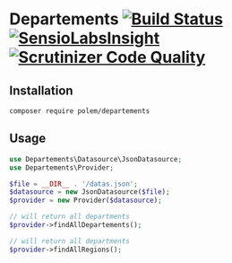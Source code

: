 # Departements [![Build Status](https://secure.travis-ci.org/polem/departements.png)](http://travis-ci.org/polem/departements) [![SensioLabsInsight](https://insight.sensiolabs.com/projects/c75102a7-cf78-4059-81d7-22e10726d44c/mini.png)](https://insight.sensiolabs.com/projects/c75102a7-cf78-4059-81d7-22e10726d44c) [![Scrutinizer Code Quality](https://scrutinizer-ci.com/g/polem/departements/badges/quality-score.png?s=117955da2fe7ce4e43e50df81df101ba520f3456)](https://scrutinizer-ci.com/g/polem/departements/)

## Installation

`composer require polem/departements`

## Usage

```php
use Departements\Datasource\JsonDatasource;
use Departements\Provider;

$file = __DIR__ . '/datas.json';
$datasource = new JsonDatasource($file);
$provider = new Provider($datasource);

// will return all departments
$provider->findAllDepartements();

// will return all departments
$provider->findAllRegions();
```
